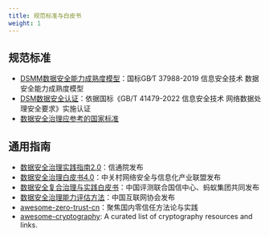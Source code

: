 ```yaml
---
title: 规范标准与白皮书
weight: 1
---
```


## 规范标准

- [DSMM数据安全能力成熟度模型](https://www.dsmm.com.cn/)：国标GB∕T 37988-2019 信息安全技术 数据安全能力成熟度模型
- [DSM数据安全认证](https://blog.csdn.net/Chaincomp/article/details/125368036)：依据国标《GB/T 41479-2022 信息安全技术 网络数据处理安全要求》实施认证
- [数据安全治理应参考的国家标准](https://www.secrss.com/articles/49326)

## 通用指南
- [数据安全治理实践指南2.0](https://www.secrss.com/articles/50798)：信通院发布
- [数据安全治理白皮书4.0](https://www.wangan.com/p/7fy7f6062330a897)：中关村网络安全与信息化产业联盟发布
- [数据安全复合治理与实践白皮书](https://www.freebuf.com/articles/paper/317405.html)：中国评测联合国信中心、蚂蚁集团共同发布
- [数据安全治理能力评估方法](https://www.isc.org.cn/profile/material/2021/11/11/634610a0-fb9c-45c0-8372-7932cbf3c628.pdf)：中国互联网协会发布
- [awesome-zero-trust-cn](https://github.com/tuhaolam/awesome-zero-trust-cn)：聚焦国内零信任方法论与实践
- [awesome-cryptography](https://github.com/sobolevn/awesome-cryptography): A curated list of cryptography resources and links.



